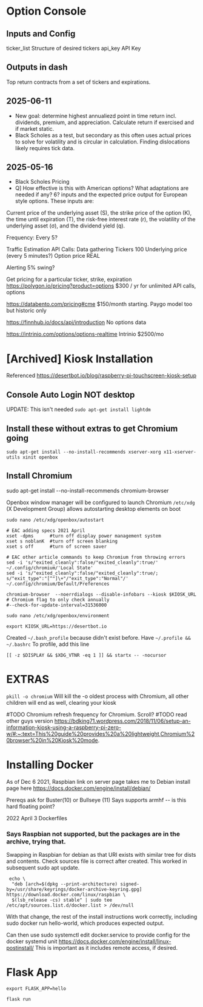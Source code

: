 # Option Console
## Inputs and Config
  ticker_list					Structure of desired tickers
  api_key						API Key
  
## Outputs in dash
  Top return contracts from a set of tickers and expirations.

## 2025-06-11
- New goal: determine highest annualiezd point in time return incl. dividends, premium, and appreciation. Calculate return if exercised and if market static.
- Black Scholes as a test, but secondary as this often uses actual prices to solve for volatility and is circular in calculation. Finding dislocations likely requires tick data.

## 2025-05-16
- Black Scholes Pricing
- Q] How effective is this with American options? What adaptations are needed if any?
6? inputs and the expected price output for European style options. These inputs are: 


Current price of the underlying asset (S),
the strike price of the option (K), 
the time until expiration (T), 
the risk-free interest rate (r), 
the volatility of the underlying asset (σ), and 
the dividend yield (q). 


Frequency: Every 5?

Traffic Estimation
  API Calls: Data gathering
  Tickers 100
  Underlying price (every 5 minutes?)
  Option price REAL


Alerting
  5% swing? 



Get pricing for a particular ticker, strike, expiration
https://polygon.io/pricing?product=options
  $300 / yr for unlimited API calls, options

https://databento.com/pricing#cme
  $150/month starting. Paygo model too but historic only

https://finnhub.io/docs/api/introduction
  No options data

https://intrinio.com/options/options-realtime
  Intrinio
  $2500/mo


# [Archived] Kiosk Installation

Referenced https://desertbot.io/blog/raspberry-pi-touchscreen-kiosk-setup

## Console Auto Login NOT desktop
UPDATE: This isn't needed  ` sudo apt-get install lightdm `


## Install these without extras to get Chromium going
` sudo apt-get install --no-install-recommends xserver-xorg x11-xserver-utils xinit openbox `


## Install Chromium
sudo apt-get install --no-install-recommends chromium-browser

Openbox window manager will be configured to launch Chromium
` /etc/xdg  `
(X Development Group) allows autostarting desktop elements on boot

` sudo nano /etc/xdg/openbox/autostart `
```
# EAC adding specs 2021 April
xset -dpms      #turn off display power management system
xset s noblanK  #turn off screen blanking
xset s off      #turn of screen saver

# EAC other article commands to keep Chromium from throwing errors 
sed -i 's/"exited_cleanly":false/"exited_cleanly":true/' ~/.config/chromium/'Local State'
sed -i 's/"exited_cleanly":false/"exited_cleanly":true/; s/"exit_type":"[^"]\+"/"exit_type":"Normal"/' ~/.config/chromium/Default/Preferences

chromium-browser  --noerrdialogs --disable-infobars --kiosk $KIOSK_URL
# Chromium flag to only check annually
#--check-for-update-interval=31536000 
```

` sudo nano /etc/xdg/openbox/environment `
```
export KIOSK_URL=https://desertbot.io
```

Created ```~/.bash_profile``` because didn't exist before. Have ```~/.profile && ~/.bashrc```
To profile, add this line
```
[[ -z $DISPLAY && $XDG_VTNR -eq 1 ]] && startx -- -nocursor
```

# EXTRAS
``` pkill -o chromium ``` Will kill the -o oldest process with Chromium, all other children will end as well, clearing your kiosk


#TODO Chromium refresh frequency for Chromium. Scroll?
#TODO read other guys version https://bdking71.wordpress.com/2018/11/06/setup-an-information-kiosk-using-a-raspberry-pi-zero-w/#:~:text=This%20guide%20provides%20a%20lightweight,Chromium%20browser%20in%20Kiosk%20mode.

# Installing Docker

As of Dec 6 2021,  Raspbian link on server page takes me to Debian install page here
https://docs.docker.com/engine/install/debian/

Prereqs ask for Buster(10) or Bullseye (11)
Says supports armhf  -- is this hard floating point?

2022 April 3  Dockerfiles

### Says Raspbian not supported, but the packages are in the archive, trying that.

Swapping in Raspbian for debian as that URI exists with similar tree for dists and contents. Check sources file is correct after created. This worked in subsequent sudo apt update.
```
 echo \
  "deb [arch=$(dpkg --print-architecture) signed-by=/usr/share/keyrings/docker-archive-keyring.gpg] https://download.docker.com/linux/raspbian \
  $(lsb_release -cs) stable" | sudo tee /etc/apt/sources.list.d/docker.list > /dev/null
```

With that change, the rest of the install instructions work correctly, including sudo docker run hello-world, which produces expected output.

Can then use sudo systemctl edit docker.service to provide config for the docker systemd unit
https://docs.docker.com/engine/install/linux-postinstall/
This is important as it includes remote access, if desired.

# Flask App

`export FLASK_APP=hello`

`flask run`